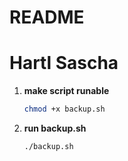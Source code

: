 # README

# Hartl Sascha

1. **make script runable**
   ```bash
   chmod +x backup.sh
   ```
2. **run backup.sh**
   ```bash
   ./backup.sh
   ```
